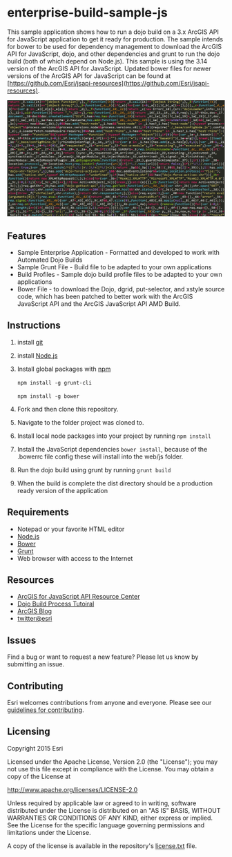 # enterprise-build-sample-js

This sample application shows how to run a dojo build on a 3.x ArcGIS API for JavaScript application to get it ready for production. The sample intends for bower to be used for dependency management to download the ArcGIS API for JavaScript, dojo, and other dependencies and grunt to run the dojo build (both of which depend on Node.js). This sample is using the 3.14 version of the ArcGIS API for JavaScript. Updated bower files for newer versions of the ArcGIS API for JavaScript can be found at [https://github.com/Esri/jsapi-resources](https://github.com/Esri/jsapi-resources).

![App](enterprise-build-sample-js.png?raw=true)

## Features
* Sample Enterprise Application - Formatted and developed to work with Automated Dojo Builds
* Sample Grunt File - Build file to be adapted to your own applications
* Build Profiles - Sample dojo build profile files to be adapted to your own applications
* Bower File - to download the Dojo, dgrid, put-selector, and xstyle source code, which has been patched to better work with the ArcGIS JavaScript API and the ArcGIS JavaScript API AMD Build. 

## Instructions

1. install [git](https://git-scm.com/)
2. install [Node.js](https://nodejs.org/)
3. Install global packages with [npm](https://www.npmjs.com)

	`npm install -g grunt-cli`

	`npm install -g bower`

4. Fork and then clone this repository.
5. Navigate to the folder project was cloned to.
6. Install local node packages into your project by running `npm install`
7. Install the JavaScript dependencies `bower install`, because of the .bowerrc file config these will install into the web/js folder.
8. Run the dojo build using grunt by running `grunt build`
9. When the build is complete the dist directory should be a production ready version of the application
	
## Requirements

* Notepad or your favorite HTML editor
* [Node.js](https://nodejs.org/)
* [Bower](https://bower.io)
* [Grunt](http://gruntjs.com/)
* Web browser with access to the Internet

## Resources

* [ArcGIS for JavaScript API Resource Center](https://developers.arcgis.com/javascript/3/)
* [Dojo Build Process Tutoiral](http://dojotoolkit.org/documentation/tutorials/1.10/build/)
* [ArcGIS Blog](http://blogs.esri.com/esri/arcgis/)
* [twitter@esri](http://twitter.com/esri)

## Issues

Find a bug or want to request a new feature?  Please let us know by submitting an issue.

## Contributing

Esri welcomes contributions from anyone and everyone. Please see our [guidelines for contributing](https://github.com/esri/contributing).

## Licensing
Copyright 2015 Esri

Licensed under the Apache License, Version 2.0 (the "License");
you may not use this file except in compliance with the License.
You may obtain a copy of the License at

   http://www.apache.org/licenses/LICENSE-2.0

Unless required by applicable law or agreed to in writing, software
distributed under the License is distributed on an "AS IS" BASIS,
WITHOUT WARRANTIES OR CONDITIONS OF ANY KIND, either express or implied.
See the License for the specific language governing permissions and
limitations under the License.

A copy of the license is available in the repository's [license.txt](License.txt?raw=true) file.
